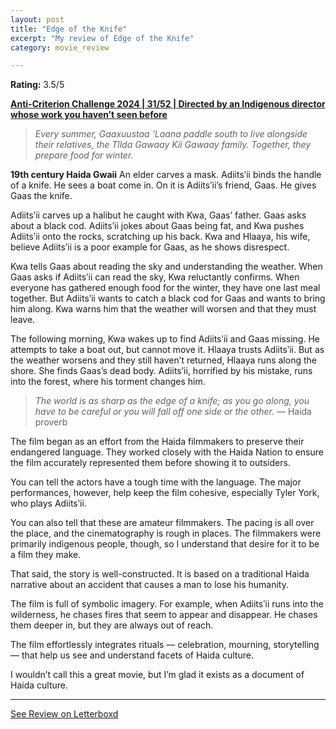 ```yaml
---
layout: post
title: "Edge of the Knife"
excerpt: "My review of Edge of the Knife"
category: movie_review

---
```


**Rating:** 3.5/5

<b><a href="https://boxd.it/qBmUY/detail">Anti-Criterion Challenge 2024 | 31/52 | Directed by an Indigenous director whose work you haven’t seen before</a></b>

<blockquote><i>Every summer, Gaaxuustaa ‘Laana paddle south to live alongside their relatives, the Tllda Gawaay Kii Gawaay family. Together, they prepare food for winter.</i></blockquote>

<b>19th century Haida Gwaii</b>
An elder carves a mask. Adiitsʹii binds the handle of a knife. He sees a boat come in. On it is Adiitsʹii’s friend, Gaas. He gives Gaas the knife.

Adiitsʹii carves up a halibut he caught with Kwa, Gaas’ father. Gaas asks about a black cod. Adiitsʹii jokes about Gaas being fat, and Kwa pushes Adiitsʹii onto the rocks, scratching up his back. Kwa and Hlaaya, his wife, believe Adiitsʹii is a poor example for Gaas, as he shows disrespect.

Kwa tells Gaas about reading the sky and understanding the weather. When Gaas asks if Adiitsʹii can read the sky, Kwa reluctantly confirms. When everyone has gathered enough food for the winter, they have one last meal together. But Adiitsʹii wants to catch a black cod for Gaas and wants to bring him along. Kwa warns him that the weather will worsen and that they must leave.

The following morning, Kwa wakes up to find Adiitsʹii and Gaas missing. He attempts to take a boat out, but cannot move it. Hlaaya trusts Adiitsʹii. But as the weather worsens and they still haven’t returned, Hlaaya runs along the shore. She finds Gaas’s dead body. Adiitsʹii, horrified by his mistake, runs into the forest, where his torment changes him.

<blockquote><i>The world is as sharp as the edge of a knife; as you go along, you have to be careful or you will fall off one side or the other.</i> — Haida proverb</blockquote>

The film began as an effort from the Haida filmmakers to preserve their endangered language. They worked closely with the Haida Nation to ensure the film accurately represented them before showing it to outsiders.

You can tell the actors have a tough time with the language. The major performances, however, help keep the film cohesive, especially Tyler York, who plays Adiitsʹii.

You can also tell that these are amateur filmmakers. The pacing is all over the place, and the cinematography is rough in places. The filmmakers were primarily indigenous people, though, so I understand that desire for it to be a film they make.

That said, the story is well-constructed. It is based on a traditional Haida narrative about an accident that causes a man to lose his humanity.

The film is full of symbolic imagery. For example, when Adiitsʹii runs into the wilderness, he chases fires that seem to appear and disappear. He chases them deeper in, but they are always out of reach.

The film effortlessly integrates rituals — celebration, mourning, storytelling — that help us see and understand facets of Haida culture.

I wouldn’t call this a great movie, but I’m glad it exists as a document of Haida culture.

<hr>

[See Review on Letterboxd](https://boxd.it/6ZR2pP)

